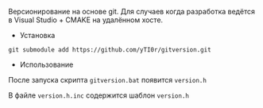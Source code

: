 Версионирование на основе git. Для случаев когда разработка ведётся в Visual Studio + CMAKE на удалённом хосте.

* Установка
```
git submodule add https://github.com/yTI0r/gitversion.git
```
* Использование

После запуска скрипта `gitversion.bat` появится `version.h`

В файле `version.h.inc` содержится шаблон `version.h`
